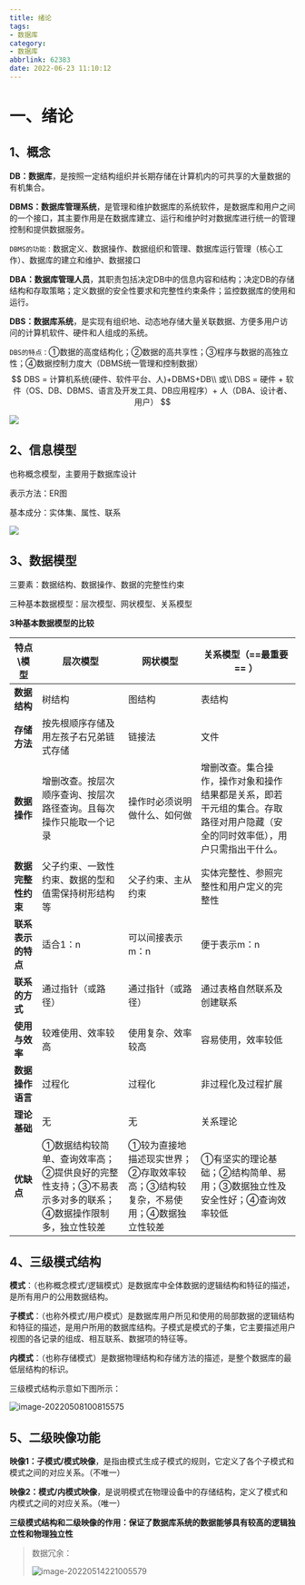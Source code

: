 ```yaml
---
title: 绪论
tags: 
- 数据库
category: 
- 数据库
abbrlink: 62383
date: 2022-06-23 11:10:12
---
```


# 一、绪论

## 1、概念

**DB：数据库**，是按照一定结构组织并长期存储在计算机内的可共享的大量数据的有机集合。

**DBMS：数据库管理系统**，是管理和维护数据库的系统软件，是数据库和用户之间的一个接口，其主要作用是在数据库建立、运行和维护时对数据库进行统一的管理控制和提供数据服务。

<!-- more -->

`DBMS的功能：`数据定义、数据操作、数据组织和管理、数据库运行管理（核心工作）、数据库的建立和维护、数据接口

**DBA：数据库管理人员**，其职责包括决定DB中的信息内容和结构；决定DB的存储结构和存取策略；定义数据的安全性要求和完整性约束条件；监控数据库的使用和运行。

**DBS：数据库系统**，是实现有组织地、动态地存储大量关联数据、方便多用户访问的计算机软件、硬件和人组成的系统。

`DBS的特点：`①数据的高度结构化；②数据的高共享性；③程序与数据的高独立性；④数据控制力度大（DBMS统一管理和控制数据）
$$
DBS = 计算机系统(硬件、软件平台、人)+DBMS+DB\\
或\\
DBS = 硬件 + 软件（OS、DB、DBMS、语言及开发工具、DB应用程序）+ 人（DBA、设计者、用户）
$$

![](https://s2.loli.net/2022/03/04/7zNQasLYrVqw1px.png)

## 2、信息模型

也称概念模型，主要用于数据库设计

表示方法：ER图

基本成分：实体集、属性、联系

![](https://s2.loli.net/2022/03/04/oMmlnGpIqh5iDXO.png)

## 3、数据模型

三要素：数据结构、数据操作、数据的完整性约束

三种基本数据模型：层次模型、网状模型、关系模型

**3种基本数据模型的比较**

| 特点\模型          | 层次模型                                                     | 网状模型                                                     | 关系模型（==最重要== ）                                      |
| ------------------ | ------------------------------------------------------------ | ------------------------------------------------------------ | ------------------------------------------------------------ |
| **数据结构**       | 树结构                                                       | 图结构                                                       | 表结构                                                       |
| **存储方法**       | 按先根顺序存储及用左孩子右兄弟链式存储                       | 链接法                                                       | 文件                                                         |
| **数据操作**       | 增删改查。按层次顺序查询、按层次路径查询。且每次操作只能取一个记录 | 操作时必须说明做什么、如何做                                 | 增删改查。集合操作，操作对象和操作结果都是关系，即若干元组的集合。存取路径对用户隐藏（安全的同时效率低），用户只需指出干什么。 |
| **数据完整性约束** | 父子约束、一致性约束、数据的型和值需保持树形结构等           | 父子约束、主从约束                                           | 实体完整性、参照完整性和用户定义的完整性                     |
| **联系表示的特点** | 适合1：n                                                     | 可以间接表示m：n                                             | 便于表示m：n                                                 |
| **联系的方式**     | 通过指针（或路径）                                           | 通过指针（或路径）                                           | 通过表格自然联系及创建联系                                   |
| **使用与效率**     | 较难使用、效率较高                                           | 使用复杂、效率较高                                           | 容易使用，效率较低                                           |
| **数据操作语言**   | 过程化                                                       | 过程化                                                       | 非过程化及过程扩展                                           |
| **理论基础**       | 无                                                           | 无                                                           | 关系理论                                                     |
| **优缺点**         | ①数据结构较简单、查询效率高；②提供良好的完整性支持；③不易表示多对多的联系；④数据操作限制多，独立性较差 | ①较为直接地描述现实世界；②存取效率较高；③结构较复杂，不易使用；④数据独立性较差 | ①有坚实的理论基础；②结构简单、易用；③数据独立性及安全性好；④查询效率较低 |

## 4、三级模式结构

**模式**：（也称概念模式/逻辑模式）是数据库中全体数据的逻辑结构和特征的描述，是所有用户的公用数据结构。

**子模式**：（也称外模式/用户模式）是数据库用户所见和使用的局部数据的逻辑结构和特征的描述，是用户所用的数据库结构。子模式是模式的子集，它主要描述用户视图的各记录的组成、相互联系、数据项的特征等。

**内模式**：（也称存储模式）是数据物理结构和存储方法的描述，是整个数据库的最低层结构的标识。

三级模式结构示意如下图所示：

![image-20220508100815575](https://yzxtuchuang.oss-cn-beijing.aliyuncs.com/img/202205081008688.png)

## 5、二级映像功能

**映像1：子模式/模式映像**，是指由模式生成子模式的规则，它定义了各个子模式和模式之间的对应关系。（不唯一）

**映像2：模式/内模式映像**，是说明模式在物理设备中的存储结构，定义了模式和内模式之间的对应关系。（唯一）

**三级模式结构和二级映像的作用：保证了数据库系统的数据能够具有较高的逻辑独立性和物理独立性**

> 数据冗余：
>
> ![image-20220514221005579](https://s2.loli.net/2022/05/14/pExd5HsrKunezmM.png)

